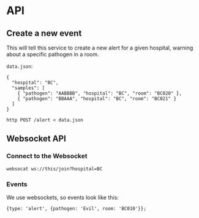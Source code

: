 # API

## Create a new event

This will tell this service to create a new alert for a given hospital, warning about a specific
pathogen in a room.

`data.json`:

```
{
  "hospital": "BC",
  "samples": [
    { "pathogen": "AABBBB", "hospital": "BC", "room": "BC020" },
    { "pathogen": "BBAAA", "hospital": "BC", "room": "BC021" }
  ]
}
```

```
http POST /alert < data.json
```

## Websocket API

### Connect to the Websocket

```
websocat ws://this/join?hospital=BC
```

### Events

We use websockets, so events look like this:

```
{type: 'alert', {pathogen: 'Evil', room: 'BC010'}};
```
